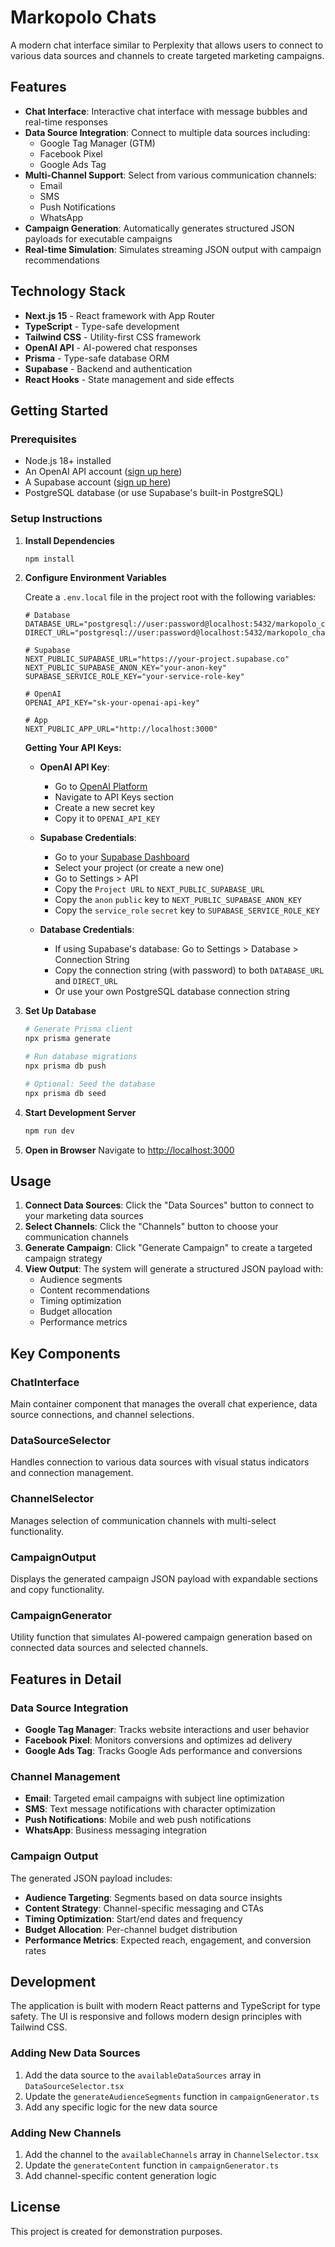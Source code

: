 # Markopolo Chats

A modern chat interface similar to Perplexity that allows users to connect to various data sources and channels to create targeted marketing campaigns.

## Features

- **Chat Interface**: Interactive chat interface with message bubbles and real-time responses
- **Data Source Integration**: Connect to multiple data sources including:
  - Google Tag Manager (GTM)
  - Facebook Pixel
  - Google Ads Tag
- **Multi-Channel Support**: Select from various communication channels:
  - Email
  - SMS
  - Push Notifications
  - WhatsApp
- **Campaign Generation**: Automatically generates structured JSON payloads for executable campaigns
- **Real-time Simulation**: Simulates streaming JSON output with campaign recommendations

## Technology Stack

- **Next.js 15** - React framework with App Router
- **TypeScript** - Type-safe development
- **Tailwind CSS** - Utility-first CSS framework
- **OpenAI API** - AI-powered chat responses
- **Prisma** - Type-safe database ORM
- **Supabase** - Backend and authentication
- **React Hooks** - State management and side effects

## Getting Started

### Prerequisites

- Node.js 18+ installed
- An OpenAI API account ([sign up here](https://platform.openai.com))
- A Supabase account ([sign up here](https://supabase.com))
- PostgreSQL database (or use Supabase's built-in PostgreSQL)

### Setup Instructions

1. **Install Dependencies**
   ```bash
   npm install
   ```

2. **Configure Environment Variables**
   
   Create a `.env.local` file in the project root with the following variables:
   
   ```env
   # Database
   DATABASE_URL="postgresql://user:password@localhost:5432/markopolo_chats"
   DIRECT_URL="postgresql://user:password@localhost:5432/markopolo_chats"
   
   # Supabase
   NEXT_PUBLIC_SUPABASE_URL="https://your-project.supabase.co"
   NEXT_PUBLIC_SUPABASE_ANON_KEY="your-anon-key"
   SUPABASE_SERVICE_ROLE_KEY="your-service-role-key"
   
   # OpenAI
   OPENAI_API_KEY="sk-your-openai-api-key"
   
   # App
   NEXT_PUBLIC_APP_URL="http://localhost:3000"
   ```
   
   **Getting Your API Keys:**
   
   - **OpenAI API Key**: 
     - Go to [OpenAI Platform](https://platform.openai.com)
     - Navigate to API Keys section
     - Create a new secret key
     - Copy it to `OPENAI_API_KEY`
   
   - **Supabase Credentials**: 
     - Go to your [Supabase Dashboard](https://app.supabase.com)
     - Select your project (or create a new one)
     - Go to Settings > API
     - Copy the `Project URL` to `NEXT_PUBLIC_SUPABASE_URL`
     - Copy the `anon` `public` key to `NEXT_PUBLIC_SUPABASE_ANON_KEY`
     - Copy the `service_role` `secret` key to `SUPABASE_SERVICE_ROLE_KEY`
   
   - **Database Credentials**:
     - If using Supabase's database: Go to Settings > Database > Connection String
     - Copy the connection string (with password) to both `DATABASE_URL` and `DIRECT_URL`
     - Or use your own PostgreSQL database connection string

3. **Set Up Database**
   ```bash
   # Generate Prisma client
   npx prisma generate
   
   # Run database migrations
   npx prisma db push
   
   # Optional: Seed the database
   npx prisma db seed
   ```

4. **Start Development Server**
   ```bash
   npm run dev
   ```

5. **Open in Browser**
   Navigate to [http://localhost:3000](http://localhost:3000)

## Usage

1. **Connect Data Sources**: Click the "Data Sources" button to connect to your marketing data sources
2. **Select Channels**: Click the "Channels" button to choose your communication channels
3. **Generate Campaign**: Click "Generate Campaign" to create a targeted campaign strategy
4. **View Output**: The system will generate a structured JSON payload with:
   - Audience segments
   - Content recommendations
   - Timing optimization
   - Budget allocation
   - Performance metrics

## Key Components

### ChatInterface
Main container component that manages the overall chat experience, data source connections, and channel selections.

### DataSourceSelector
Handles connection to various data sources with visual status indicators and connection management.

### ChannelSelector
Manages selection of communication channels with multi-select functionality.

### CampaignOutput
Displays the generated campaign JSON payload with expandable sections and copy functionality.

### CampaignGenerator
Utility function that simulates AI-powered campaign generation based on connected data sources and selected channels.

## Features in Detail

### Data Source Integration
- **Google Tag Manager**: Tracks website interactions and user behavior
- **Facebook Pixel**: Monitors conversions and optimizes ad delivery
- **Google Ads Tag**: Tracks Google Ads performance and conversions

### Channel Management
- **Email**: Targeted email campaigns with subject line optimization
- **SMS**: Text message notifications with character optimization
- **Push Notifications**: Mobile and web push notifications
- **WhatsApp**: Business messaging integration

### Campaign Output
The generated JSON payload includes:
- **Audience Targeting**: Segments based on data source insights
- **Content Strategy**: Channel-specific messaging and CTAs
- **Timing Optimization**: Start/end dates and frequency
- **Budget Allocation**: Per-channel budget distribution
- **Performance Metrics**: Expected reach, engagement, and conversion rates

## Development

The application is built with modern React patterns and TypeScript for type safety. The UI is responsive and follows modern design principles with Tailwind CSS.

### Adding New Data Sources
1. Add the data source to the `availableDataSources` array in `DataSourceSelector.tsx`
2. Update the `generateAudienceSegments` function in `campaignGenerator.ts`
3. Add any specific logic for the new data source

### Adding New Channels
1. Add the channel to the `availableChannels` array in `ChannelSelector.tsx`
2. Update the `generateContent` function in `campaignGenerator.ts`
3. Add channel-specific content generation logic

## License

This project is created for demonstration purposes.
